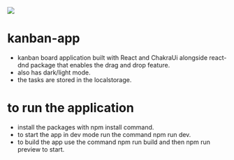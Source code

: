 ![](https://user-images.githubusercontent.com/33128131/230544207-369e390d-b49d-4c02-8126-fc5f271d1fa4.PNG)

# kanban-app
- kanban board application built with React and ChakraUi alongside react-dnd package that enables the drag and drop feature.
- also has dark/light mode.
- the tasks are stored in the localstorage.
# to run the application
- install the packages with npm install command.
- to start the app in dev mode run the command npm run dev.
- to build the app use the command npm run build and then npm run preview to start.
 
